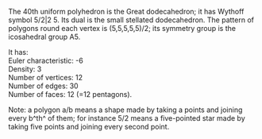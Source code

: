 The 40th uniform polyhedron is the Great dodecahedron; it has Wythoff
symbol 5/2|2 5. Its dual is the small stellated dodecahedron. The
pattern of polygons round each vertex is (5,5,5,5,5)/2; its symmetry
group is the icosahedral group A5.

It has:\
 Euler characteristic: -6\
 Density: 3\
 Number of vertices: 12\
 Number of edges: 30\
 Number of faces: 12 (=12 pentagons).

Note: a polygon a/b means a shape made by taking a points and joining
every b^th^ of them; for instance 5/2 means a five-pointed star made by
taking five points and joining every second point.
